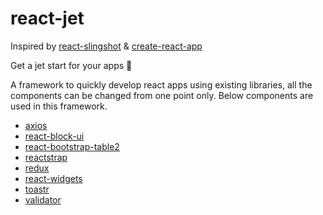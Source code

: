 # react-jet

Inspired by [react-slingshot](https://github.com/coryhouse/react-slingshot) & [create-react-app](https://github.com/facebook/create-react-app)

Get a jet start for your apps :rocket:

A framework to quickly develop react apps using existing libraries, all the components can be changed from one point only. Below components are used in this framework.

- [axios](https://github.com/axios/axios)
- [react-block-ui](https://github.com/Availity/react-block-ui)
- [react-bootstrap-table2](https://github.com/react-bootstrap-table/react-bootstrap-table2)
- [reactstrap](https://github.com/reactstrap/reactstrap)
- [redux](https://github.com/reduxjs/redux)
- [react-widgets](https://github.com/jquense/react-widgets)
- [toastr](https://github.com/CodeSeven/toastr)
- [validator](https://github.com/chriso/validator.js)
